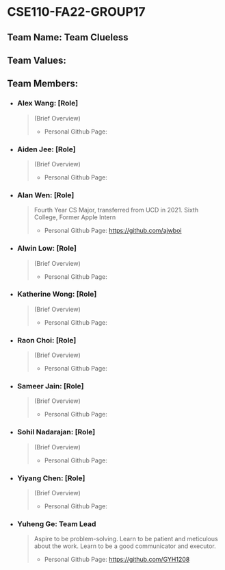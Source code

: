# CSE110-FA22-GROUP17

## Team Name: Team Clueless


## Team Values:


## Team Members: 
- ### Alex Wang: [Role]
  > (Brief Overview)  
  > - Personal Github Page: 
- ### Aiden Jee: [Role]
  > (Brief Overview)  
  > - Personal Github Page: 
- ### Alan Wen: [Role]
  > Fourth Year CS Major, transferred from UCD in 2021. Sixth College, Former Apple Intern
  > - Personal Github Page: https://github.com/ajwboi
- ### Alwin Low: [Role]
  > (Brief Overview)  
  > - Personal Github Page: 
- ### Katherine Wong: [Role]
  > (Brief Overview)  
  > - Personal Github Page: 
- ### Raon Choi: [Role]
  > (Brief Overview)  
  > - Personal Github Page: 
- ### Sameer Jain: [Role]
  > (Brief Overview)  
  > - Personal Github Page: 
- ### Sohil Nadarajan: [Role]
  > (Brief Overview)  
  > - Personal Github Page: 
- ### Yiyang Chen: [Role]
  > (Brief Overview)  
  > - Personal Github Page: 
- ### Yuheng Ge: Team Lead
  > Aspire to be problem-solving.
  Learn to be patient and meticulous about the work.
  Learn to be a good communicator and executor.
  > - Personal Github Page: https://github.com/GYH1208
